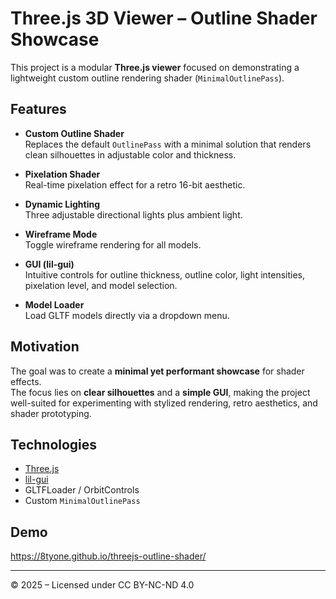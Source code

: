 # Three.js 3D Viewer – Outline Shader Showcase

This project is a modular **Three.js viewer** focused on demonstrating a lightweight custom outline rendering shader (`MinimalOutlinePass`).

## Features
- **Custom Outline Shader**  
  Replaces the default `OutlinePass` with a minimal solution that renders clean silhouettes in adjustable color and thickness.  

- **Pixelation Shader**  
  Real-time pixelation effect for a retro 16-bit aesthetic.  

- **Dynamic Lighting**  
  Three adjustable directional lights plus ambient light.  

- **Wireframe Mode**  
  Toggle wireframe rendering for all models.  

- **GUI (lil-gui)**  
  Intuitive controls for outline thickness, outline color, light intensities, pixelation level, and model selection.  

- **Model Loader**  
  Load GLTF models directly via a dropdown menu.  

## Motivation
The goal was to create a **minimal yet performant showcase** for shader effects.  
The focus lies on **clear silhouettes** and a **simple GUI**, making the project well-suited for experimenting with stylized rendering, retro aesthetics, and shader prototyping.

## Technologies
- [Three.js](https://threejs.org/)  
- [lil-gui](https://lil-gui.georgealways.com/)  
- GLTFLoader / OrbitControls  
- Custom `MinimalOutlinePass`  

## Demo
https://8tyone.github.io/threejs-outline-shader/

---

© 2025 – Licensed under CC BY-NC-ND 4.0
